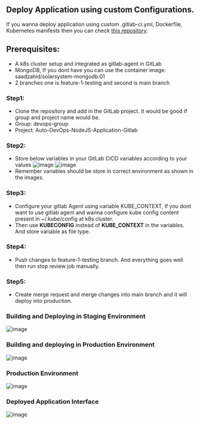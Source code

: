 ## Deploy Application using custom Configurations.
If you wanna deploy application using custom .gitlab-ci.yml, Dockerfile, Kubernetes manifests then you can check [this repository](https://github.com/abdulsaad209/Deployed-NodeJS-Application-Gitlab).

## Prerequisites:
* A k8s cluster setup and integrated as gitlab-agent in GitLab
* MongoDB, If you dont have you can use the container image: saadzahid/solarsystem-mongodb:01
* 2 branches one is feature-1-testing and second is main branch

### Step1:
* Clone the repository and add in the GitLab project. It would be good if group and project name would be.
* Group: devops-group
* Project: Auto-DevOps-NodeJS-Application-Gitlab

### Step2:
* Store below variables in your GitLab CICD variables according to your values
![image](https://github.com/user-attachments/assets/8e3479c4-ca14-4da4-8554-19487388792a)
![image](https://github.com/user-attachments/assets/0450abbd-093d-49c4-9051-626f2bb7d6d9)
* Remember variables should be store in correct environment as shown in the images.

### Step3:
* Configure your gitlab Agent using variable KUBE_CONTEXT, If you dont want to use gitlab agent and wanna configure kube config content present in ~/.kube/config at k8s cluster.
* Then use **KUBECONFIG** instead of **KUBE_CONTEXT** in the variables. And store variable as file type.

### Step4:
* Push changes to feature-1-testing branch. And everything goes well then run stop review job manually.

### Step5:
* Create merge request and merge changes into main branch and it will deploy into production.

### Building and Deploying in Staging Environment
![image](https://github.com/user-attachments/assets/7e0a333e-20e0-46e3-9f3a-d713033fab08)

### Building and deploying in Production Environment
![image](https://github.com/user-attachments/assets/90cd3a8b-ce73-4704-9882-0a42d34a3e08)

### Production Environment
![image](https://github.com/user-attachments/assets/e981ef70-c38f-4d46-9ee9-996263c52c67)


### Deployed Application Interface
![image](https://github.com/user-attachments/assets/fae733be-08dd-47a1-b8b9-9bc3f9fb6e91)
